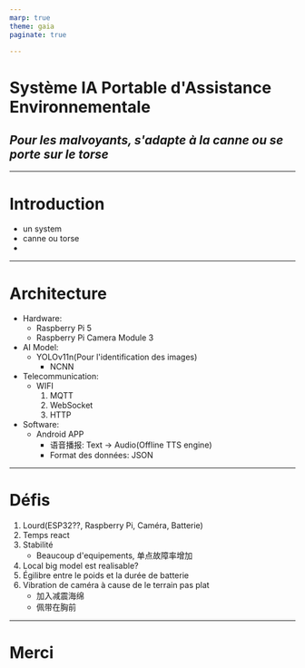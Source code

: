 ```yaml
---
marp: true
theme: gaia
paginate: true

---
```


# Système IA Portable d'Assistance Environnementale
## <!---fit---> *Pour les malvoyants, s'adapte à la canne ou se porte sur le torse*
---

# Introduction

- un system
- canne ou torse
- 
---

# Architecture

- Hardware:
  - Raspberry Pi 5
  - Raspberry Pi Camera Module 3
- AI Model:
  - YOLOv11n(Pour l'identification des images)
    - NCNN
- Telecommunication:
  - WIFI
    1. MQTT
    2. WebSocket
    3. HTTP
- Software:
  - Android APP
    - 语音播报: Text -> Audio(Offline TTS engine)
    - Format des données: JSON

---

# Défis
1. Lourd(ESP32??, Raspberry Pi, Caméra, Batterie)
2. Temps react
3. Stabilité
   - Beaucoup d'equipements, 单点故障率增加
4. Local big model est realisable?
5. Égilibre entre le poids et la durée de batterie
6. Vibration de caméra à cause de le terrain pas plat
   - 加入减震海绵
   - 佩带在胸前

---
# Merci